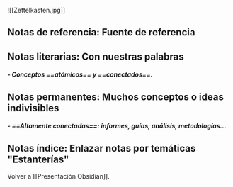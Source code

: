 
![[Zettelkasten.jpg]]

## Notas de referencia: Fuente de referencia

## Notas literarias: Con nuestras palabras
##### - Conceptos ==atómicos== y ==conectados==.

## Notas permanentes: Muchos conceptos o ideas indivisibles
##### - ==Altamente conectadas==: informes, guías, análisis, metodologías...

  
## Notas índice: Enlazar notas por temáticas "Estanterías"

Volver a [[Presentación Obsidian]].


